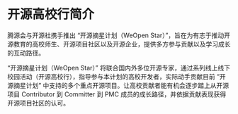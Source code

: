 # 开源高校行简介
腾源会与开源社携手推出 “开源摘星计划（WeOpen Star）”，旨在为有志于推动开源教育的高校师生、开源项目社区以及开源企业，提供多方参与贡献以及学习成长的互动路径。

“开源摘星计划（WeOpen Star）” 将联合国内外多位开源专家，通过系列线上线下校园活动（开源高校行），指导参与本计划的高校开发者，实际动手贡献目前 ”开源摘星计划” 中支持的多个重点开源项目。让高校贡献者能有机会逐步踏上从开源项目 Contributor 到 Committer 到 PMC 成员的成长路径，并依据贡献表现获得开源项目社区的认可。
